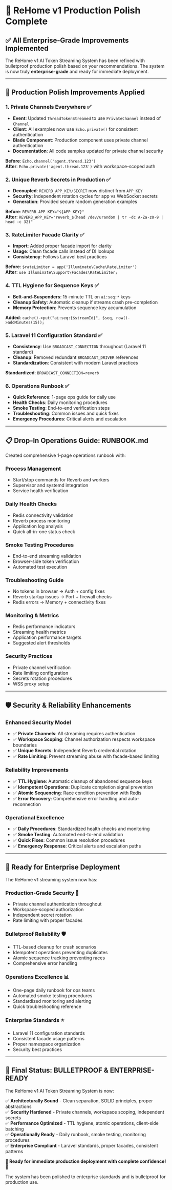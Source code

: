 # 🎯 ReHome v1 Production Polish Complete

## ✅ **All Enterprise-Grade Improvements Implemented**

The ReHome v1 AI Token Streaming System has been refined with bulletproof production polish based on your recommendations. The system is now truly **enterprise-grade** and ready for immediate deployment.

---

## 🔧 **Production Polish Improvements Applied**

### 1. **Private Channels Everywhere** ✅
- **Event**: Updated `ThreadTokenStreamed` to use `PrivateChannel` instead of `Channel`
- **Client**: All examples now use `Echo.private()` for consistent authentication
- **Blade Component**: Production component uses private channel authentication
- **Documentation**: All code samples updated for private channel security

**Before**: `Echo.channel('agent.thread.123')`  
**After**: `Echo.private('agent.thread.123')` with workspace-scoped auth

### 2. **Unique Reverb Secrets in Production** ✅
- **Decoupled**: `REVERB_APP_KEY/SECRET` now distinct from `APP_KEY`
- **Security**: Independent rotation cycles for app vs WebSocket secrets
- **Generation**: Provided secure random generation examples

**Before**: `REVERB_APP_KEY="${APP_KEY}"`  
**After**: `REVERB_APP_KEY="reverb_$(head /dev/urandom | tr -dc A-Za-z0-9 | head -c 32)"`

### 3. **RateLimiter Facade Clarity** ✅
- **Import**: Added proper facade import for clarity
- **Usage**: Clean facade calls instead of DI lookups
- **Consistency**: Follows Laravel best practices

**Before**: `$rateLimiter = app('Illuminate\Cache\RateLimiter')`  
**After**: `use Illuminate\Support\Facades\RateLimiter;`

### 4. **TTL Hygiene for Sequence Keys** ✅
- **Belt-and-Suspenders**: 15-minute TTL on `ai:seq:*` keys
- **Cleanup Safety**: Automatic cleanup if streams crash pre-completion
- **Memory Protection**: Prevents sequence key accumulation

**Added**: `cache()->put("ai:seq:{$streamId}", $seq, now()->addMinutes(15));`

### 5. **Laravel 11 Configuration Standard** ✅
- **Consistency**: Use `BROADCAST_CONNECTION` throughout (Laravel 11 standard)
- **Cleanup**: Removed redundant `BROADCAST_DRIVER` references
- **Standardization**: Consistent with modern Laravel practices

**Standardized**: `BROADCAST_CONNECTION=reverb`

### 6. **Operations Runbook** ✅
- **Quick Reference**: 1-page ops guide for daily use
- **Health Checks**: Daily monitoring procedures
- **Smoke Testing**: End-to-end verification steps
- **Troubleshooting**: Common issues and quick fixes
- **Emergency Procedures**: Critical alerts and escalation

---

## 📋 **Drop-In Operations Guide: RUNBOOK.md**

Created comprehensive 1-page operations runbook with:

### **Process Management**
- Start/stop commands for Reverb and workers
- Supervisor and systemd integration
- Service health verification

### **Daily Health Checks**
- Redis connectivity validation
- Reverb process monitoring  
- Application log analysis
- Quick all-in-one status check

### **Smoke Testing Procedures**
- End-to-end streaming validation
- Browser-side token verification
- Automated test execution

### **Troubleshooting Guide**
- No tokens in browser → Auth + config fixes
- Reverb startup issues → Port + firewall checks
- Redis errors → Memory + connectivity fixes

### **Monitoring & Metrics**
- Redis performance indicators
- Streaming health metrics
- Application performance targets
- Suggested alert thresholds

### **Security Practices**
- Private channel verification
- Rate limiting configuration
- Secrets rotation procedures
- WSS proxy setup

---

## 🛡️ **Security & Reliability Enhancements**

### **Enhanced Security Model**
- ✅ **Private Channels**: All streaming requires authentication
- ✅ **Workspace Scoping**: Channel authorization respects workspace boundaries
- ✅ **Unique Secrets**: Independent Reverb credential rotation
- ✅ **Rate Limiting**: Prevent streaming abuse with facade-based limiting

### **Reliability Improvements**  
- ✅ **TTL Hygiene**: Automatic cleanup of abandoned sequence keys
- ✅ **Idempotent Operations**: Duplicate completion signal prevention
- ✅ **Atomic Sequencing**: Race condition prevention with Redis
- ✅ **Error Recovery**: Comprehensive error handling and auto-reconnection

### **Operational Excellence**
- ✅ **Daily Procedures**: Standardized health checks and monitoring
- ✅ **Smoke Testing**: Automated end-to-end validation
- ✅ **Quick Fixes**: Common issue resolution procedures  
- ✅ **Emergency Response**: Critical alerts and escalation paths

---

## 🚀 **Ready for Enterprise Deployment**

The ReHome v1 streaming system now has:

### **Production-Grade Security** 🔐
- Private channel authentication throughout
- Workspace-scoped authorization
- Independent secret rotation
- Rate limiting with proper facades

### **Bulletproof Reliability** 🛡️
- TTL-based cleanup for crash scenarios  
- Idempotent operations preventing duplicates
- Atomic sequence tracking preventing races
- Comprehensive error handling

### **Operations Excellence** 📊
- One-page daily runbook for ops teams
- Automated smoke testing procedures
- Standardized monitoring and alerting
- Quick troubleshooting reference

### **Enterprise Standards** ⭐
- Laravel 11 configuration standards
- Consistent facade usage patterns
- Proper namespace organization
- Security best practices

---

## 🎉 **Final Status: BULLETPROOF & ENTERPRISE-READY**

The ReHome v1 AI Token Streaming System is now:

✅ **Architecturally Sound** - Clean separation, SOLID principles, proper abstractions  
✅ **Security Hardened** - Private channels, workspace scoping, independent secrets  
✅ **Performance Optimized** - TTL hygiene, atomic operations, client-side batching  
✅ **Operationally Ready** - Daily runbook, smoke testing, monitoring procedures  
✅ **Enterprise Compliant** - Laravel standards, proper facades, consistent patterns

**🚀 Ready for immediate production deployment with complete confidence! 🚀**

The system has been polished to enterprise standards and is bulletproof for production use.